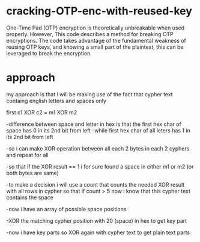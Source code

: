 # cracking-OTP-enc-with-reused-key
One-Time Pad (OTP) encryption is theoretically unbreakable when used properly. However, This code describes a method for breaking OTP encryptions. The code takes advantage of the fundamental weakness of reusing OTP keys, and knowing a small part of the plaintext, this can be leveraged to break the encryption.

# approach
my approach is that i will be making use of the fact that cypher text containg english letters and spaces only

first c1 XOR c2 = m1 XOR m2

-difference between space and letter in hex is that the first hex char of space has 0 in its 2nd bit from left -while first hex char of all leters has 1 in its 2nd bit from left

-so i can make XOR operation between all each 2 bytes in each 2 cyphers and repeat for all

-so that if the XOR result == 1 i for sure found a space in either m1 or m2 (or both bytes are same)

-to make a decision i will use a count that counts the needed XOR result with all rows in cypher so that if count > 5 now i know that this cypher text contains the space

-now i have an array of possible space positions

-XOR the matching cypher position with 20 (space) in hex to get key part

-now i have key parts so XOR again with cypher text to get plain text parts
